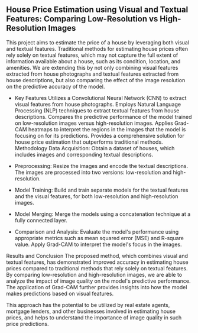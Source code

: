 ## House Price Estimation using Visual and Textual Features: Comparing Low-Resolution vs High-Resolution Images
This project aims to estimate the price of a house by leveraging both visual and textual features. Traditional methods for estimating house prices often rely solely on textual features, which may not capture the full extent of information available about a house, such as its condition, location, and amenities. We are extending this by not only combining visual features extracted from house photographs and textual features extracted from house descriptions, but also comparing the effect of the image resolution on the predictive accuracy of the model.

- Key Features
Utilizes a Convolutional Neural Network (CNN) to extract visual features from house photographs.
Employs Natural Language Processing (NLP) techniques to extract textual features from house descriptions.
Compares the predictive performance of the model trained on low-resolution images versus high-resolution images.
Applies Grad-CAM heatmaps to interpret the regions in the images that the model is focusing on for its predictions.
Provides a comprehensive solution for house price estimation that outperforms traditional methods.
Methodology
Data Acquisition: Obtain a dataset of houses, which includes images and corresponding textual descriptions.

- Preprocessing: Resize the images and encode the textual descriptions. The images are processed into two versions: low-resolution and high-resolution.

- Model Training: Build and train separate models for the textual features and the visual features, for both low-resolution and high-resolution images.

- Model Merging: Merge the models using a concatenation technique at a fully connected layer.

- Comparison and Analysis: Evaluate the model's performance using appropriate metrics such as mean squared error (MSE) and R-square value. Apply Grad-CAM to interpret the model's focus in the images.

Results and Conclusion
The proposed method, which combines visual and textual features, has demonstrated improved accuracy in estimating house prices compared to traditional methods that rely solely on textual features. By comparing low-resolution and high-resolution images, we are able to analyze the impact of image quality on the model's predictive performance. The application of Grad-CAM further provides insights into how the model makes predictions based on visual features.

This approach has the potential to be utilized by real estate agents, mortgage lenders, and other businesses involved in estimating house prices, and helps to understand the importance of image quality in such price predictions.
